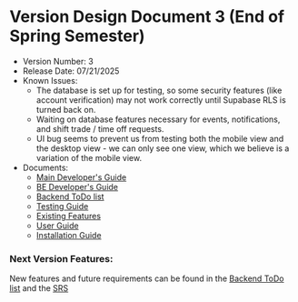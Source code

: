 # Version Design Document 3 (End of Spring Semester)

* Version Number: 3
* Release Date: 07/21/2025
* Known Issues:
  * The database is set up for testing, so some security features (like account verification) may not work correctly until Supabase RLS is turned back on.
  * Waiting on database features necessary for events, notifications, and shift trade / time off requests.
  * UI bug seems to prevent us from testing both the mobile view and the desktop view - we can only see one view, which we believe is a variation of the mobile view.
* Documents:
   * [Main Developer's Guide](https://github.com/byui-cse397/2025SprCSE397PCP_RecSrv/blob/main/documentation/Guides/DevelopersGuide.md)
   * [BE Developer's Guide](DevelopersGuide.md)
   * [Backend ToDo list](../ToDo/Backend_ToDo.md)
   * [Testing Guide](https://github.com/byui-cse397/2025SprCSE397PCP_RecSrv/blob/main/documentation/Guides/testing-doc.md)
   * [Existing Features](https://github.com/byui-cse397/2025SprCSE397PCP_RecSrv/blob/main/documentation/FeaturesList.md)
   * [User Guide](https://github.com/byui-cse397/2025SprCSE397PCP_RecSrv/blob/main/documentation/Guides/UserGuide.md)
   * [Installation Guide](https://github.com/byui-cse397/2025SprCSE397PCP_RecSrv/blob/main/documentation/Guides/SetupGuide.md)


### Next Version Features:
New features and future requirements can be found in the [Backend ToDo list](../ToDo/Backend_ToDo.md) and the [SRS](https://github.com/byui-cse397/2025SprCSE397PCP_RecSrv/blob/main/documentation/SRS.md)
